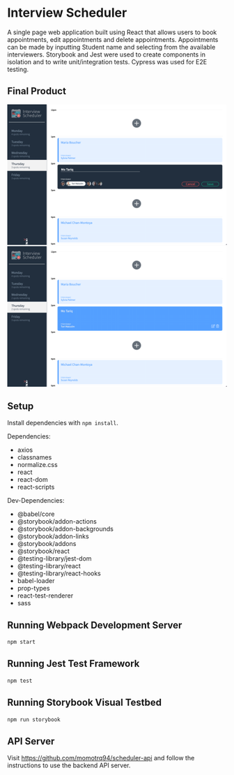 # Interview Scheduler

A single page web application built using React that allows users to book appointments, edit appointments and delete appointments. Appointments can be made by inputting Student name and selecting from the available interviewers. Storybook and Jest were used to create components in isolation and to write unit/integration tests. Cypress was used for E2E testing.

## Final Product

![screenshot of creating appoinment](https://github.com/momotrq94/scheduler/blob/master/docs/create-appointment.png)
![screenshot of created appointment](https://github.com/momotrq94/scheduler/blob/master/docs/created-appointment.png)

## Setup

Install dependencies with `npm install`.

Dependencies:

- axios
- classnames
- normalize.css
- react
- react-dom
- react-scripts

Dev-Dependencies:

- @babel/core
- @storybook/addon-actions
- @storybook/addon-backgrounds
- @storybook/addon-links
- @storybook/addons
- @storybook/react
- @testing-library/jest-dom
- @testing-library/react
- @testing-library/react-hooks
- babel-loader
- prop-types
- react-test-renderer
- sass

## Running Webpack Development Server

```sh
npm start
```

## Running Jest Test Framework

```sh
npm test
```

## Running Storybook Visual Testbed

```sh
npm run storybook
```

## API Server

Visit https://github.com/momotrq94/scheduler-api and follow the instructions to use the backend API server.

